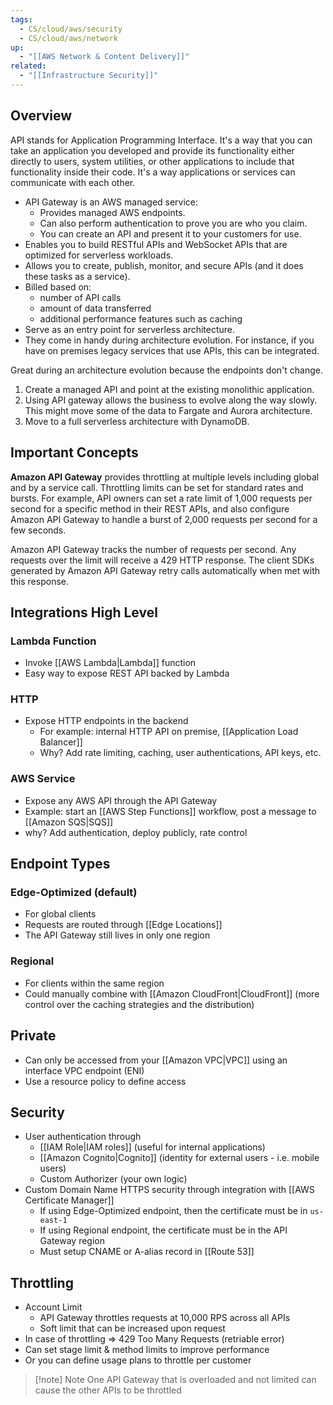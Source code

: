 ```yaml
---
tags:
  - CS/cloud/aws/security
  - CS/cloud/aws/network
up:
  - "[[AWS Network & Content Delivery]]"
related:
  - "[[Infrastructure Security]]"
---
```

## Overview

API stands for Application Programming Interface. It's a way that you can take an application you developed and provide its functionality either directly to users, system utilities, or other applications to include that functionality inside their code. It's a way applications or services can communicate with each other.

- API Gateway is an AWS managed service:
    - Provides managed AWS endpoints.
    - Can also perform authentication to prove you are who you claim.
    - You can create an API and present it to your customers for use.
- Enables you to build RESTful APIs and WebSocket APIs that are optimized for serverless workloads.
- Allows you to create, publish, monitor, and secure APIs (and it does these tasks as a service).
- Billed based on:
    - number of API calls
    - amount of data transferred
    - additional performance features such as caching
- Serve as an entry point for serverless architecture.
- They come in handy during architecture evolution. For instance, if you have on premises legacy services that use APIs, this can be integrated.

Great during an architecture evolution because the endpoints don't change.

1. Create a managed API and point at the existing monolithic application.
2. Using API gateway allows the business to evolve along the way slowly. This might move some of the data to Fargate and Aurora architecture.
3. Move to a full serverless architecture with DynamoDB.

## Important Concepts

**Amazon API Gateway** provides throttling at multiple levels including global and by a service call. Throttling limits can be set for standard rates and bursts. For example, API owners can set a rate limit of 1,000 requests per second for a specific method in their REST APIs, and also configure Amazon API Gateway to handle a burst of 2,000 requests per second for a few seconds.

Amazon API Gateway tracks the number of requests per second. Any requests over the limit will receive a 429 HTTP response. The client SDKs generated by Amazon API Gateway retry calls automatically when met with this response.

## Integrations High Level

### Lambda Function

- Invoke [[AWS Lambda|Lambda]] function
- Easy way to expose REST API backed by Lambda

### HTTP

- Expose HTTP endpoints in the backend
	- For example: internal HTTP API on premise, [[Application Load Balancer]]
	- Why? Add rate limiting, caching, user authentications, API keys, etc.

### AWS Service

- Expose any AWS API through the API Gateway
- Example: start an [[AWS Step Functions]] workflow, post a message to [[Amazon SQS|SQS]]
- why? Add authentication, deploy publicly, rate control

## Endpoint Types

### Edge-Optimized (default)

- For global clients
- Requests are routed through [[Edge Locations]]
- The API Gateway still lives in only one region

### Regional

- For clients within the same region
- Could manually combine with [[Amazon CloudFront|CloudFront]] (more control over the caching strategies and the distribution)

## Private

- Can only be accessed from your [[Amazon VPC|VPC]] using an interface VPC endpoint (ENI)
- Use a resource policy to define access

## Security

- User authentication through
	- [[IAM Role|IAM roles]] (useful for internal applications)
	- [[Amazon Cognito|Cognito]] (identity for external users - i.e. mobile users)
	- Custom Authorizer (your own logic)
- Custom Domain Name HTTPS security through integration with [[AWS Certificate Manager]]
	- If using Edge-Optimized endpoint, then the certificate must be in `us-east-1`
	- If using Regional endpoint, the certificate must be in the API Gateway region
	- Must setup CNAME or A-alias record in [[Route 53]]

## Throttling

- Account Limit
	- API Gateway throttles requests at 10,000 RPS across all APIs
	- Soft limit that can be increased upon request
- In case of throttling => 429 Too Many Requests (retriable error)
- Can set stage limit & method limits to improve performance
- Or you can define usage plans to throttle per customer

>[!note] Note
> One API Gateway that is overloaded and not limited can cause the other APIs to be throttled

